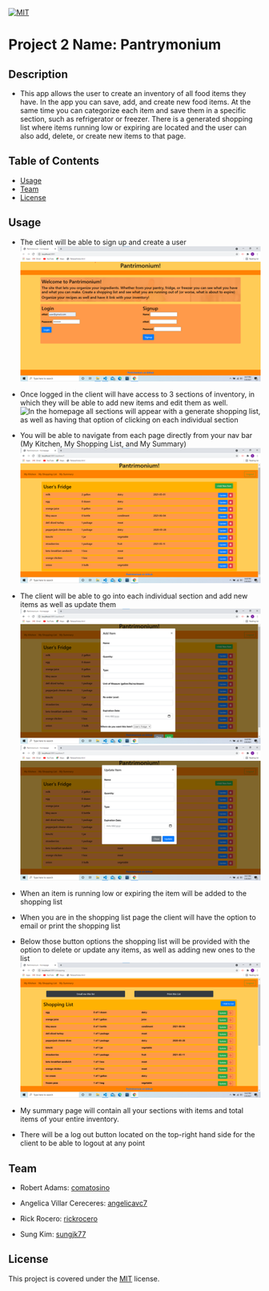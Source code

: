 [![MIT](https://img.shields.io/badge/license-MIT-green)](https://opensource.org/licenses/MIT)

# Project 2 Name: Pantrymonium

## Description

- This app allows the user to create an inventory of all food items they have. In the app you can save, add, and create new food items. At the same time you can categorize each item and save them in a specific section, such as refrigerator or freezer. There is a generated shopping list where items running low or expiring are located and the user can also add, delete, or create new items to that page. 


## Table of Contents

- [Usage](#Usage)
- [Team](#Team)
- [License](#License)

## Usage

- The client will be able to sign up and create a user
    ![Once the user gets to the login page they will first have to sign up and create a new user, as well as login with those new credentials](./images/loginpage.png)

- Once logged in the client will have access to 3 sections of inventory, in which they will be able to add new items and edit them as well. 
    ![In the homepage all sections will appear with a generate shopping list, as well as having that option of clicking on each individual section](./images/homepage.png)

- You will be able to navigate from each page directly from your nav bar (My Kitchen, My Shopping List, and My Summary)
    ![Each section will have their own page in the app that allows the user to view those items in a specific section](./images/section.png)

- The client will be able to go into each individual section and add new items as well as update them 
    ![Add button that allows the user to create new items for the list](./images/sectionAddButton.png)
    ![A button that is meant of existing items, inteded for the user to update or delete](./images/sectionSaveButton.png)

- When an item is running low or expiring the item will be added to the shopping list

- When you are in the shopping list page the client will have the option to email or print the shopping list

- Below those button options the shopping list will be provided with the option to delete or update any items, as well as adding new ones to the list
    ![The shopping list is creted based on expiration date and items that are currenlty running low](./images/shoppinglist.png)

- My summary page will contain all your sections with items and total items of your entire inventory.

- There will be a log out button located on the top-right hand side for the client to be able to logout at any point

## Team

 - Robert Adams: [comatosino](https://github.com/comatosino)

 - Angelica Villar Cereceres: [angelicavc7](https://github.com/angelicavc7)

 - Rick Rocero: [rickrocero](https://github.com/rickrocero)

 - Sung Kim: [sungjk77](https://github.com/sungjk77)

## License
    
This project is covered under the [MIT](https://opensource.org/licenses/MIT) license.
    

